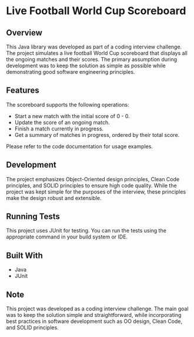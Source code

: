 # Live Football World Cup Scoreboard

## Overview

This Java library was developed as part of a coding interview challenge. The project simulates a live football World Cup scoreboard that displays all the ongoing matches and their scores. The primary assumption during development was to keep the solution as simple as possible while demonstrating good software engineering principles.

## Features

The scoreboard supports the following operations:

- Start a new match with the initial score of 0 - 0.
- Update the score of an ongoing match.
- Finish a match currently in progress.
- Get a summary of matches in progress, ordered by their total score.

Please refer to the code documentation for usage examples.

## Development

The project emphasizes Object-Oriented design principles, Clean Code principles, and SOLID principles to ensure high code quality. While the project was kept simple for the purposes of the interview, these principles make the design robust and extensible.

## Running Tests

This project uses JUnit for testing. You can run the tests using the appropriate command in your build system or IDE.

## Built With

- Java
- JUnit

## Note

This project was developed as a coding interview challenge. The main goal was to keep the solution simple and straightforward, while incorporating best practices in software development such as OO design, Clean Code, and SOLID principles.
